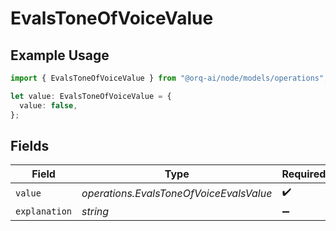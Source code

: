 # EvalsToneOfVoiceValue

## Example Usage

```typescript
import { EvalsToneOfVoiceValue } from "@orq-ai/node/models/operations";

let value: EvalsToneOfVoiceValue = {
  value: false,
};
```

## Fields

| Field                                   | Type                                    | Required                                | Description                             |
| --------------------------------------- | --------------------------------------- | --------------------------------------- | --------------------------------------- |
| `value`                                 | *operations.EvalsToneOfVoiceEvalsValue* | :heavy_check_mark:                      | N/A                                     |
| `explanation`                           | *string*                                | :heavy_minus_sign:                      | N/A                                     |